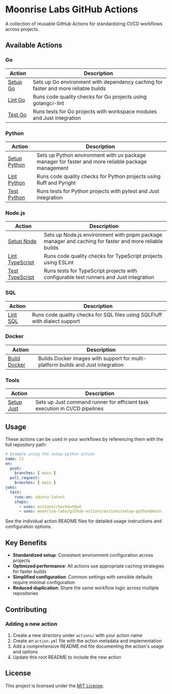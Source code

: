 # Moonrise Labs GitHub Actions

A collection of reusable GitHub Actions for standardizing CI/CD workflows across projects.

## Available Actions

### Go

| Action                                 | Description                                                                        |
| -------------------------------------- | ---------------------------------------------------------------------------------- |
| [Setup Go](actions/setup-go/README.md) | Sets up Go environment with dependency caching for faster and more reliable builds |
| [Lint Go](actions/lint-go/README.md)   | Runs code quality checks for Go projects using golangci-lint                       |
| [Test Go](actions/test-go/README.md)   | Runs tests for Go projects with workspace modules and Just integration             |

### Python

| Action                                         | Description                                                                                        |
| ---------------------------------------------- | -------------------------------------------------------------------------------------------------- |
| [Setup Python](actions/setup-python/README.md) | Sets up Python environment with uv package manager for faster and more reliable package management |
| [Lint Python](actions/lint-py/README.md)       | Runs code quality checks for Python projects using Ruff and Pyright                                |
| [Test Python](actions/test-py/README.md)       | Runs tests for Python projects with pytest and Just integration                                    |

### Node.js

| Action                                       | Description                                                                                           |
| -------------------------------------------- | ----------------------------------------------------------------------------------------------------- |
| [Setup Node](actions/setup-node/README.md)   | Sets up Node.js environment with pnpm package manager and caching for faster and more reliable builds |
| [Lint TypeScript](actions/lint-ts/README.md) | Runs code quality checks for TypeScript projects using ESLint                                         |
| [Test TypeScript](actions/test-ts/README.md) | Runs tests for TypeScript projects with configurable test runners and Just integration                |

### SQL

| Action                                 | Description                                                                |
| -------------------------------------- | -------------------------------------------------------------------------- |
| [Lint SQL](actions/lint-sql/README.md) | Runs code quality checks for SQL files using SQLFluff with dialect support |

### Docker

| Action                                         | Description                                                                      |
| ---------------------------------------------- | -------------------------------------------------------------------------------- |
| [Build Docker](actions/build-docker/README.md) | Builds Docker images with support for multi-platform builds and Just integration |

### Tools

| Action                                     | Description                                                                 |
| ------------------------------------------ | --------------------------------------------------------------------------- |
| [Setup Just](actions/setup-just/README.md) | Sets up Just command runner for efficient task execution in CI/CD pipelines |

## Usage

These actions can be used in your workflows by referencing them with the full repository path:

```yaml
# Example using the setup-python action
name: CI
on:
  push:
    branches: [ main ]
  pull_request:
    branches: [ main ]
jobs:
  test:
    runs-on: ubuntu-latest
    steps:
      - uses: actions/checkout@v4
      - uses: moonrise-labs/github-actions/actions/setup-python@main
```

See the individual action README files for detailed usage instructions and configuration options.

## Key Benefits

- **Standardized setup**: Consistent environment configuration across projects
- **Optimized performance**: All actions use appropriate caching strategies for faster builds
- **Simplified configuration**: Common settings with sensible defaults require minimal configuration
- **Reduced duplication**: Share the same workflow logic across multiple repositories

## Contributing

### Adding a new action

1. Create a new directory under `actions/` with your action name
2. Create an `action.yml` file with the action metadata and implementation
3. Add a comprehensive README.md file documenting the action's usage and options
4. Update this root README to include the new action

## License

This project is licensed under the [MIT License](LICENSE).
